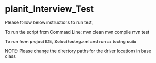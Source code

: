 # planit_Interview_Test

Please follow below instructions to run test,

To run the script from Command Line:
 mvn clean
 mvn compile
 mvn test
 
 To run from project IDE,
 Select testng.xml and run as testng suite
 
 NOTE: Please change the directory paths for the driver locations in base class
